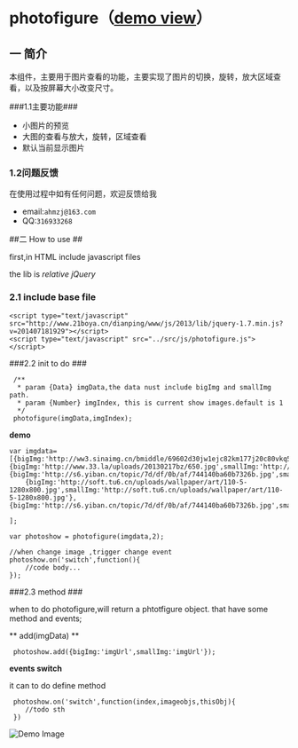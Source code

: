 photofigure（**[demo view](http://htmlpreview.github.io/?https://github.com/robinma/photofigure/blob/master/demo/demo_test_min.html)**）
===========

## 一 简介 ##

本组件，主要用于图片查看的功能，主要实现了图片的切换，旋转，放大区域查看，以及按屏幕大小改变尺寸。

###1.1主要功能###
- 小图片的预览
- 大图的查看与放大，旋转，区域查看
- 默认当前显示图片

### 1.2问题反馈

在使用过程中如有任何问题，欢迎反馈给我

- email:`ahmzj@163.com`
- QQ:`316933268`



##二 How to use ##

first,in HTML include javascript files

the lib is *relative jQuery*

### 2.1 include base file
    
    <script type="text/javascript" src="http://www.21boya.cn/dianping/www/js/2013/lib/jquery-1.7.min.js?v=201407181929"></script>
    <script type="text/javascript" src="../src/js/photofigure.js"></script>
    
###2.2 init to do ###

     /**
      * param {Data} imgData,the data nust include bigImg and smallImg path.
      * param {Number} imgIndex, this is current show images.default is 1
      */
     photofigure(imgData,imgIndex);   
     
**demo**

    var imgdata=[{bigImg:'http://ww3.sinaimg.cn/bmiddle/69602d30jw1ejc82km177j20c80vkq5r.jpg',smallImg:'http://ww3.sinaimg.cn/bmiddle/69602d30jw1ejc82km177j20c80vkq5r.jpg'},{bigImg:'http://www.33.la/uploads/20130217bz/650.jpg',smallImg:'http://www.33.la/uploads/20130217bz/650.jpg'},{bigImg:'http://s6.yiban.cn/topic/7d/df/0b/af/744140ba60b7326b.jpg',smallImg:'http://s6.yiban.cn/topic/7d/df/0b/af/744140ba60b7326b.jpg'},
		{bigImg:'http://soft.tu6.cn/uploads/wallpaper/art/110-5-1280x800.jpg',smallImg:'http://soft.tu6.cn/uploads/wallpaper/art/110-5-1280x800.jpg'},{bigImg:'http://s6.yiban.cn/topic/7d/df/0b/af/744140ba60b7326b.jpg',smallImg:'http://s6.yiban.cn/topic/7d/df/0b/af/744140ba60b7326b.jpg'},
		
	];
	
	var photoshow = photofigure(imgdata,2);
	
	//when change image ,trigger change event
    photoshow.on('switch',function(){
    	//code body...
    });
   
   
###2.3 method ###
 
 when to do photofigure,will return a phtotfigure object.
 that have some method and events;
 
 ** add(imgData) **
 
     photoshow.add({bigImg:'imgUrl',smallImg:'imgUrl'}); 
     
**events switch**

it can to do define method
 
     photoshow.on('switch',function(index,imageobjs,thisObj){
     	//todo sth
     })  

![Demo Image](https://raw.githubusercontent.com/robinma/photofigure/master/src/images/demo.jpg)

